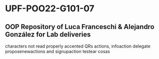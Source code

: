 # UPF-POO22-G101-07
## OOP Repository of Luca Franceschi & Alejandro González for Lab deliveries 

characters not read properly accented QRs
actions, infoaction
delegate proposenewactions and signupaction
testear cosas